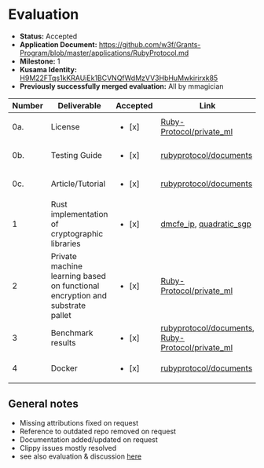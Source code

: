 # Evaluation

- **Status:** Accepted
- **Application Document:** https://github.com/w3f/Grants-Program/blob/master/applications/RubyProtocol.md
- **Milestone:** 1
- **Kusama Identity:** [H9M22FTqs1kKRAUiEk1BCVNQfWdMzVV3HbHuMwkirirxk85](https://polkascan.io/pre/kusama/account/H9M22FTqs1kKRAUiEk1BCVNQfWdMzVV3HbHuMwkirirxk85)
- **Previously successfully merged evaluation:** All by mmagician

| Number | Deliverable                                                                  | Accepted               | Link                                                                                                                                                                                                                                                   | Evaluation Notes                                                                                                           |
| ------ | ---------------------------------------------------------------------------- | ---------------------- | ------------------------------------------------------------------------------------------------------------------------------------------------------------------------------------------------------------------------------------------------------ | -------------------------------------------------------------------------------------------------------------------------- |
| 0a.    | License                                                                      | <ul><li>[x] </li></ul> | [Ruby-Protocol/private_ml](https://github.com/Ruby-Protocol/private_ml/blob/main/LICENSE)                                                                                                                                                              | —                                                                                                                          |
| 0b.    | Testing Guide                                                                | <ul><li>[x] </li></ul> | [rubyprotocol/documents](https://github.com/rubyprotocol/documents/blob/1322235c17d9ce0343474fbffdd35aa747bcb02f/unit_test_guide.md)                                                                                                                   | Fixed on request                                                                                                           |
| 0c.    | Article/Tutorial                                                             | <ul><li>[x] </li></ul> | [rubyprotocol/documents](https://github.com/rubyprotocol/documents/blob/1322235c17d9ce0343474fbffdd35aa747bcb02f/Functionality_Tutorial.md)                                                                                                            | Fixed on request                                                                                                           |
| 1      | Rust implementation of cryptographic libraries                               | <ul><li>[x] </li></ul> | [dmcfe_ip](https://github.com/Ruby-Protocol/private_ml/blob/e4e34792e1a1412975eb6ab9d74d06265d122cbb/src/dmcfe_ip.rs), [quadratic_sgp](https://github.com/Ruby-Protocol/private_ml/blob/e4e34792e1a1412975eb6ab9d74d06265d122cbb/src/quadratic_sgp.rs) | DMCFE largely adapted from [dev0x1/functional-encryption-schemes](https://github.com/dev0x1/functional-encryption-schemes) |
| 2      | Private machine learning based on functional encryption and substrate pallet | <ul><li>[x] </li></ul> | [Ruby-Protocol/private_ml](https://github.com/Ruby-Protocol/private_ml/tree/e4e34792e1a1412975eb6ab9d74d06265d122cbb/src/ml)                                                                                                                           | —                                                                                                                          |
| 3      | Benchmark results                                                            | <ul><li>[x] </li></ul> | [rubyprotocol/documents](https://github.com/rubyprotocol/documents/blob/1322235c17d9ce0343474fbffdd35aa747bcb02f/Benchmark_result.md), [Ruby-Protocol/private_ml](https://github.com/Ruby-Protocol/private_ml/blob/main/README.md#benchmark)           | —                                                                                                                          |
| 4      | Docker                                                                       | <ul><li>[x] </li></ul> | [rubyprotocol/documents](https://github.com/rubyprotocol/documents/blob/1322235c17d9ce0343474fbffdd35aa747bcb02f/Docker_demo_tutorial.md)                                                                                                              | —                                                                                                                          |

## General notes

- Missing attributions fixed on request
- Reference to outdated repo removed on request
- Documentation added/updated on request
- Clippy issues mostly resolved
- see also evaluation & discussion [here](https://github.com/w3f/Grant-Milestone-Delivery/pull/266)
